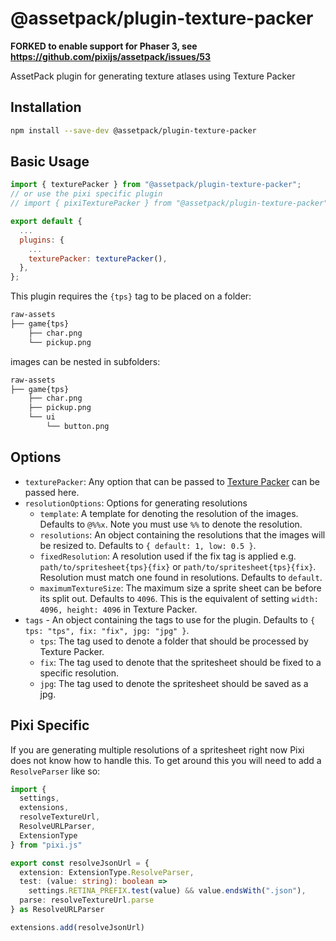 # @assetpack/plugin-texture-packer

**FORKED to enable support for Phaser 3, see https://github.com/pixijs/assetpack/issues/53**

AssetPack plugin for generating texture atlases using Texture Packer

## Installation

```sh
npm install --save-dev @assetpack/plugin-texture-packer
```

## Basic Usage

```js
import { texturePacker } from "@assetpack/plugin-texture-packer";
// or use the pixi specific plugin
// import { pixiTexturePacker } from "@assetpack/plugin-texture-packer";

export default {
  ...
  plugins: {
    ...
    texturePacker: texturePacker(),
  },
};
```

This plugin requires the `{tps}` tag to be placed on a folder:

```bash
raw-assets
├── game{tps}
    ├── char.png
    └── pickup.png
```

images can be nested in subfolders:

```bash
raw-assets
├── game{tps}
    ├── char.png
    ├── pickup.png
    └── ui
        └── button.png
```

## Options

- `texturePacker`: Any option that can be passed to [Texture Packer](https://github.com/odrick/free-tex-packer-core#available-options) can be passed here.
- `resolutionOptions`: Options for generating resolutions
  - `template`: A template for denoting the resolution of the images. Defaults to `@%%x`. Note you must use `%%` to denote the resolution.
  - `resolutions`: An object containing the resolutions that the images will be resized to. Defaults to `{ default: 1, low: 0.5 }`.
  - `fixedResolution`: A resolution used if the fix tag is applied e.g. `path/to/spritesheet{tps}{fix}` or `path/to/spritesheet{tps}{fix}`. Resolution must match one found in resolutions. Defaults to `default`.
  - `maximumTextureSize`: The maximum size a sprite sheet can be before its split out. Defaults to `4096`. This is the equivalent of setting `width: 4096, height: 4096` in Texture Packer.
- `tags` - An object containing the tags to use for the plugin. Defaults to `{ tps: "tps", fix: "fix", jpg: "jpg" }`.
  - `tps`: The tag used to denote a folder that should be processed by Texture Packer.
  - `fix`: The tag used to denote that the spritesheet should be fixed to a specific resolution.
  - `jpg`: The tag used to denote the spritesheet should be saved as a jpg.

## Pixi Specific

If you are generating multiple resolutions of a spritesheet right now Pixi does not know how to handle this. To get around this you will need to add a `ResolveParser` like so:

```ts
import {
  settings,
  extensions,
  resolveTextureUrl,
  ResolveURLParser,
  ExtensionType
} from "pixi.js"

export const resolveJsonUrl = {
  extension: ExtensionType.ResolveParser,
  test: (value: string): boolean =>
    settings.RETINA_PREFIX.test(value) && value.endsWith(".json"),
  parse: resolveTextureUrl.parse
} as ResolveURLParser

extensions.add(resolveJsonUrl)
```

